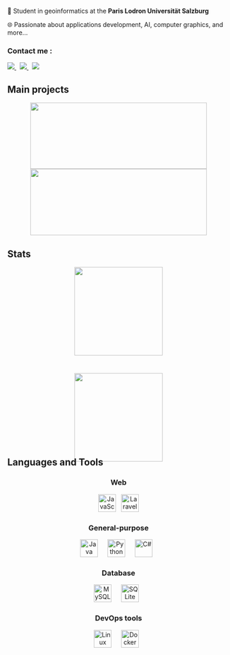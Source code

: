 🏫 Student in geoinformatics at the **Paris Lodron Universität Salzburg**

🌐 Passionate about applications development, AI, computer graphics, and more...

### Contact me :

<a href="https://www.linkedin.com/in/léo-sélim-legrand/">
	<img src="https://img.shields.io/badge/-LINKEDIN-0077B5?style=for-the-badge&logo=linkedin&logoColor=white">
</a>
<span>&nbsp;</span>
<a href="mailto:leoselimlegrand@gmail.com">
	<img src="https://img.shields.io/badge/-GMAIL-D14836?style=for-the-badge&logo=gmail&logoColor=white">
</a>
<span>&nbsp;</span>
<a href="discordapp.com/users/618459114917462047">
	<img src="https://img.shields.io/badge/DISCORD-%237289DA.svg?style=for-the-badge&logo=discord&logoColor=white">
</a>

## Main projects

<div align="center"">
  <a href="https://github.com/LeoSLegrand/MegaCasting">
    <img height=150 width=400 src="https://github-readme-stats.vercel.app/api/pin/?username=LeoSLegrand&repo=MegaCasting&theme=gruvbox&hide_border=true&border_radius=12" />
  </a>
  <a href="https://github.com/LeoSLegrand/LaravelAeroport">
    <img height=150 width=400 src="https://github-readme-stats.vercel.app/api/pin/?username=LeoSLegrand&repo=LaravelAeroport&theme=gruvbox&hide_border=true&border_radius=12" />
  </a>
</div>

## Stats
<div align="center" style="display: grid; gap: 10%; justify-items: center;">
  <a>
    <img height=200 align="center" src="https://github-readme-stats.vercel.app/api/top-langs/?username=LeoSLegrand&layout=donut&theme=gruvbox&hide_border=true&border_radius=12" />
  </a>
  <a>
    <img height=200 align="center" src="https://github-readme-stats.vercel.app/api?username=LeoSLegrand&show_icons=true&theme=gruvbox&hide_border=true&border_radius=12" />
  </a>
</div>

## Languages and Tools

<div align="center">
  <div>
    <h3>Web</h3>
    <img alt="JavaScript" width="40px" src="https://skillicons.dev/icons?i=js"/>
    <span>&nbsp;</span>
    <img alt="Laravel" width="40px" src="https://skillicons.dev/icons?i=laravel" />
  </div>

  <div>
    <h3>General-purpose</h3>
    <img alt="Java" width="40px" style="padding-right:10px;" src="https://skillicons.dev/icons?i=java"/>
    <span>&nbsp;</span>
    <img alt="Python" width="40px" style="padding-right:10px;" src="https://skillicons.dev/icons?i=python" />
    <span>&nbsp;</span>
    <img alt="C#" width="40px" style="padding-right:10px;" src="https://skillicons.dev/icons?i=csharp" />
  </div>

  <div>
    <h3>Database</h3>
    <img alt="MySQL" width="40px" style="padding-right:10px;" src="https://skillicons.dev/icons?i=mysql" />
    <span>&nbsp;</span>
    <img alt="SQLite" width="40px" style="padding-right:10px;" src="https://skillicons.dev/icons?i=sqlite" />
  </div>

  <div>
    <h3>DevOps tools</h3>
    <img alt="Linux" width="40px" style="padding-right:10px;" src="https://skillicons.dev/icons?i=linux" />
    <span>&nbsp;</span>
    <img alt="Docker" width="40px" style="padding-right:10px;" src="https://skillicons.dev/icons?i=docker" />
  </div>
</div>
